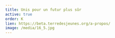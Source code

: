 ```yaml
---
title: Unis pour un futur plus sûr
active: true
order: K
lien: https://beta.terredesjeunes.org/a-propos/
image: /media/16_5.jpg
---
```

